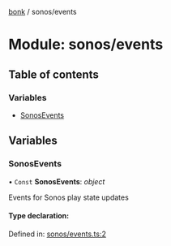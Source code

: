 [bonk](../README.md) / sonos/events

# Module: sonos/events

## Table of contents

### Variables

- [SonosEvents](sonos_events.md#sonosevents)

## Variables

### SonosEvents

• `Const` **SonosEvents**: *object*

Events for Sonos play state updates

#### Type declaration:

Defined in: [sonos/events.ts:2](https://github.com/expandrew/media-cube/blob/1125a73/bonk/src/devices/sonos/events.ts#L2)
